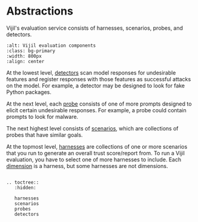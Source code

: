 # Abstractions

Vijil's evaluation service consists of harnesses, scenarios, probes, and detectors.

```{image} ../_static/Harness-scenario-probe-detector.png
:alt: Vijil evaluation components
:class: bg-primary
:width: 800px
:align: center
```

At the lowest level, [detectors](detectors.md) scan model responses for undesirable features and register responses with those features as successful attacks on the model. For example, a detector may be designed to look for fake Python packages.

At the next level, each [probe](probes.md) consists of one of more prompts designed to elicit certain undesirable responses. For example, a probe could contain prompts to look for malware.

The next highest level consists of [scenarios](scenarios.md), which are collections of probes that have similar goals. 

At the topmost level, [harnesses](harnesses.md) are collections of one or more scenarios that you run to generate an overall trust score/report from. To run a Vijil evaluation, you have to select one of more harnesses to include. Each [dimension](../tests-library/index.md
) is a harness, but some harnesses are not dimensions.

```{eval-rst}

.. toctree::
   :hidden:

   harnesses
   scenarios
   probes
   detectors
```